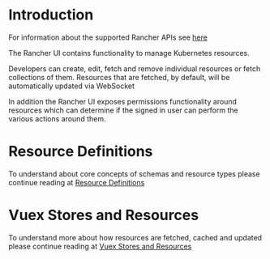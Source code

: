 # Introduction

For information about the supported Rancher APIs see [here](https://ranchermanager.docs.rancher.com/v2.8/api/quickstart)

The Rancher UI contains functionality to manage Kubernetes resources.

Developers can create, edit, fetch and remove individual resources or fetch collections of them. Resources that are fetched, by default, will be automatically updated via WebSocket

In addition the Rancher UI exposes permissions functionality around resources which can determine if the signed in user can perform the various actions around them.

# Resource Definitions

To understand about core concepts of schemas and resource types please continue reading at [Resource Definitions](./sub-pages/api-resource-definitions.md)

# Vuex Stores and Resources

To understand more about how resources are fetched, cached and updated please continue reading at [Vuex Stores and Resources](./sub-pages/api-vuex-and-resources.md)

